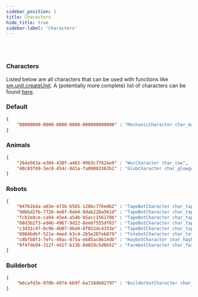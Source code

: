 ```yaml
---
sidebar_position: 1
title: Characters
hide_title: true
sidebar-label: 'Characters'
---
```


<br></br>

### Characters

Listed below are all characters that can be used with functions like [sm.unit.createUnit](/docs/Game-Script-Environment/Static-Functions/sm.unit#createunit).
A (potentially more complete) list of characters can be found [here](https://github.com/Vajdani/sm_docs/blob/master/Lists/Characters.txt).

### Default

```json
{
    "00000000-0000-0000-0000-000000000000" : "MechanicCharacter char_male_tp"
}
```

### Animals

```json
{
    "264a563a-e304-430f-a462-9963c77624e9" : "WocCharacter char_cow",
	"48c03f69-3ec8-454c-8d1a-fa09083363b1" : "GlobCharacter char_glowgorp"
}
```

### Robots

```json
{
    "04761b4a-a83e-4736-b565-120bc776edb2" : "TapeBotCharacter char_tapebot",
    "9dbbd2fb-7726-4e8f-8eb4-0dab228a561d" : "TapeBotCharacter char_tapebot02",
    "fcb2e8ce-ca94-45e4-a54b-b5acc156170b" : "TapeBotCharacter char_tapebot03",
    "68d3b2f3-ed4b-4967-9d22-8ee6f555df63" : "TapeBotCharacter char_tapebot04",
    "c3d31c47-0c9b-4b07-9bd4-8f022dc4333e" : "TapeBotCharacter char_tapebot_red",
    "8984bdbf-521e-4eed-b3c4-2b5e287eb879" : "TotebotCharacter char_totebot",
    "c8bfb8f3-7efc-49ac-875a-eb85ac0614db" : "HaybotCharacter char_haybot",
    "9f4fde94-312f-4417-b13b-84029c5d6b52" : "FarmbotCharacter char_farmbot"
}
```

### Builderbot

```json
{
    "b6cafd3e-970b-4974-bb9f-ba7184b02797" : "BuilderbotCharacter char_builderbot_tp"
}
```